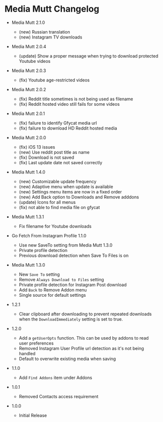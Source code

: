 # Media Mutt Changelog

* Media Mutt 2.1.0
  - (new) Russian translation
  - (new) Instagram TV downloads

* Media Mutt 2.0.4
  - (update) Show a proper message when trying to download protected Youtube videos

* Media Mutt 2.0.3
  - (fix) Youtube age-restricted videos

* Media Mutt 2.0.2
  - (fix) Reddit title sometimes is not being used as filename
  - (fix) Reddit hosted video still fails for some videos

* Media Mutt 2.0.1
  - (fix) failure to identify Gfycat media url
  - (fix) failure to download HD Reddit hosted media

* Media Mutt 2.0.0
  - (fix) iOS 13 issues
  - (new) Use reddit post title as name
  - (fix) Download is not saved
  - (fix) Last update date not saved correctly

* Media Mutt 1.4.0
  - (new) Customizable update frequency
  - (new) Adaptive menu when update is available
  - (new) Settings menu items are now in a fixed order
  - (new) Add Back option to Downloads and Remove adddons
  - (update) Icons for all menus
  - (fix) not able to find media file on gfycat

* Media Mutt 1.3.1
  - Fix filename for Youtube downloads

* Go Fetch From Instagram Profile 1.1.0
  - Use new SaveTo setting from Media Mutt 1.3.0
  - Private profile detection
  - Previous download detection when Save To Files is on

* Media Mutt 1.3.0
  - New `Save To` setting
  - Remove `Always Download to Files` setting
  - Private profile detection for Instagram Post download
  - Add `Back` to Remove Addon menu
  - Single source for default settings


* 1.2.1
  - Clear clipboard after downloading to prevent repeated downloads when the `DownloadImmediately` setting is set to true.

* 1.2.0
  - Add a `getUserOpts` function. This can be used by addons to read user preferences
  - Removed Instagram User Profile url detection as it's not being handled
  - Default to overwrite existing media when saving

* 1.1.0
  - Add `Find Addons` item under Addons

* 1.0.1
  - Removed Contacts access requirement

* 1.0.0
  - Initial Release